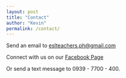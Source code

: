 ```yaml
---
layout: post
title: "Contact"
author: "Kevin"
permalink: /contact/
---
```


Send an email to [eslteachers.ph@gmail.com](mailto:eslteachers.ph@gmail.com)

Connect with us on our [Facebook Page](https://www.facebook.com/PhilippinesPrivateEnglishTutors/)

Or send a text message to 0939 - 7700 - 400.

